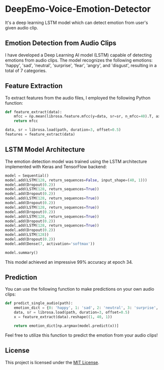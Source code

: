 # DeepEmo-Voice-Emotion-Detector
It's a deep learning LSTM model which can detect emotion from user's given audio clip.

## Emotion Detection from Audio Clips

I have developed a Deep Learning AI model (LSTM) capable of detecting emotions from audio clips. The model recognizes the following emotions: 'happy', 'sad', 'neutral', 'surprise', 'fear', 'angry', and 'disgust', resulting in a total of 7 categories.

## Feature Extraction

To extract features from the audio files, I employed the following Python function:

```python
def feature_extract(data):
    mfcc = np.mean(librosa.feature.mfcc(y=data, sr=sr, n_mfcc=40).T, axis=0)
    return mfcc

data, sr = librosa.load(path, duration=3, offset=0.5)
features = feature_extract(data)
```

## LSTM Model Architecture

The emotion detection model was trained using the LSTM architecture implemented with Keras and TensorFlow backend:

```python
model = Sequential()
model.add(LSTM(128, return_sequences=False, input_shape=(40, 1)))
model.add(Dropout(0.2))
model.add(LSTM(128, return_sequences=True))
model.add(Dropout(0.2))
model.add(LSTM(128, return_sequences=True))
model.add(Dropout(0.2))
model.add(LSTM(128, return_sequences=True))
model.add(Dropout(0.2))
model.add(LSTM(128, return_sequences=True))
model.add(Dropout(0.2))
model.add(LSTM(128, return_sequences=True))
model.add(Dropout(0.2))
model.add(LSTM(128))
model.add(Dropout(0.2))
model.add(Dense(7, activation='softmax'))

model.summary()
```
This model achieved an impressive 99% accuracy at epoch 34.


## Prediction

You can use the following function to make predictions on your own audio clips:

```python
def predict_single_audio(path):
    emotion_dict = {0: 'happy', 1: 'sad', 2: 'neutral', 3: 'surprise', 4: 'fear', 5: 'angry', 6: 'disgust'}
    data, sr = librosa.load(path, duration=3, offset=0.5)
    x = feature_extract(data).reshape((1, 40, 1))

    return emotion_dict[np.argmax(model.predict(x))]
```

Feel free to utilize this function to predict the emotion from your audio clips!

## License

This project is licensed under the [MIT License](https://github.com/ishtiuk/DeepEmo-Voice-Emotion-Detector/blob/main/LICENSE).

